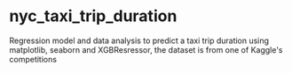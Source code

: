 # nyc_taxi_trip_duration
Regression model and data analysis to predict a taxi trip duration using matplotlib, seaborn and XGBResressor, the dataset is from one of Kaggle's competitions
